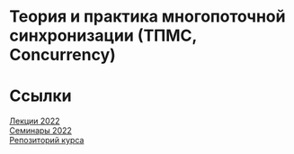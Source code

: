 # Теория и практика многопоточной синхронизации (ТПМС, Concurrency)

# Ссылки
[Лекции 2022](https://youtube.com/playlist?list=PL4_hYwCyhAva37lNnoMuBcKRELso5nvBm)  
[Семинары 2022](https://www.youtube.com/playlist?list=PL4_hYwCyhAvYTxm55RBm_HA5Bq5W1Nv-R)  
[Репозиторий курса](https://gitlab.com/Lipovsky/concurrency-course/)  
